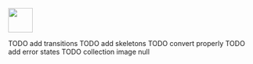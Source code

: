 <img src="https://i.imgur.com/9Rz7UDq.gif" width="50" height="50">

<!-- TODO process videos -->
TODO add transitions
TODO add skeletons
TODO convert properly
TODO add error states
TODO collection image null